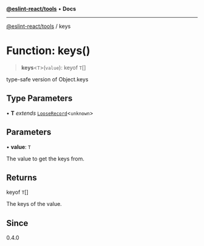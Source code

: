 [**@eslint-react/tools**](../README.md) • **Docs**

***

[@eslint-react/tools](../README.md) / keys

# Function: keys()

> **keys**\<`T`\>(`value`): keyof `T`[]

type-safe version of Object.keys

## Type Parameters

• **T** *extends* [`LooseRecord`](../type-aliases/LooseRecord.md)\<`unknown`\>

## Parameters

• **value**: `T`

The value to get the keys from.

## Returns

keyof `T`[]

The keys of the value.

## Since

0.4.0

